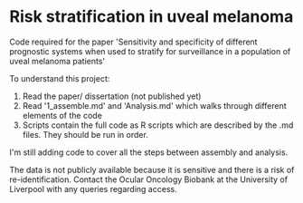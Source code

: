 # Risk stratification in uveal melanoma
Code required for the paper 'Sensitivity and specificity of different prognostic systems when used to stratify for surveillance in a population of uveal melanoma patients'

To understand this project:
1) Read the paper/ dissertation (not published yet)
2) Read '1_assemble.md' and 'Analysis.md' which walks through different elements of the code
3) Scripts contain the full code as R scripts which are described by the .md files. They should be run in order.

I'm still adding code to cover all the steps between assembly and analysis.

The data is not publicly available because it is sensitive and there is a risk of re-identification. Contact the Ocular Oncology Biobank at the University of Liverpool with any queries regarding access.
